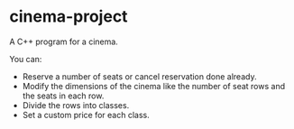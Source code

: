 # cinema-project
A C++ program for a cinema.

You can:
  - Reserve a number of seats or cancel reservation done already.
  - Modify the dimensions of the cinema like the number of seat rows and the seats in each row.
  - Divide the rows into classes.
  - Set a custom price for each class.
